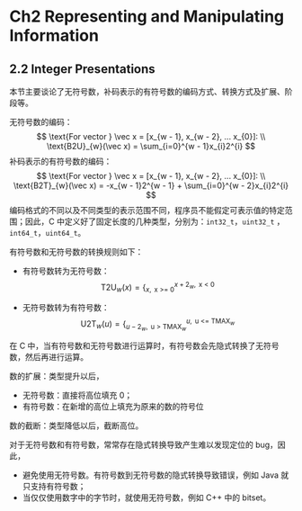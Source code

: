 # Ch2 Representing and Manipulating Information

## 2.2 Integer Presentations

本节主要谈论了无符号数，补码表示的有符号数的编码方式、转换方式及扩展、阶段等。  

无符号数的编码：
$$
\text{For vector } \vec x = [x_{w - 1}, x_{w - 2}, ... x_{0}]:
\\
\text{B2U}_{w}(\vec x) = \sum_{i=0}^{w - 1}x_{i}2^{i}
$$
补码表示的有符号数的编码：
$$
\text{For vector } \vec x = [x_{w - 1}, x_{w - 2}, ... x_{0}]:
\\
\text{B2T}_{w}(\vec x) = -x_{w - 1}2^{w - 1}  + \sum_{i=0}^{w - 2}x_{i}2^{i}
$$
编码格式的不同以及不同类型的表示范围不同，程序员不能假定可表示值的特定范围；因此，C 中定义好了固定长度的几种类型，分别为：`int32_t`，`uint32_t` ，`int64_t`，`uint64_t`。



有符号数和无符号数的转换规则如下：

* 有符号数转为无符号数：
    $$
    \text{T2U}_{w}(x) = \{ ^{x + 2_{w}, \text{ x < 0}}_{x, \text{ x >= 0}}
    $$
    

* 无符号数转为有符号数：
    $$
    \text{U2T}_{w}(u) = \{ ^{u, \text{ u <= TMAX}_{w}}_{u - 2_{w}, \text{ u > TMAX}_{w}}
    $$

在 C 中，当有符号数和无符号数进行运算时，有符号数会先隐式转换了无符号数，然后再进行运算。



数的扩展：类型提升以后，

* 无符号数：直接将高位填充 0；
* 有符号数：在新增的高位上填充为原来的数的符号位

数的截断：类型降低以后，截断高位。



对于无符号数和有符号数，常常存在隐式转换导致产生难以发现定位的 bug，因此，

* 避免使用无符号数。有符号数到无符号数的隐式转换导致错误，例如 Java 就只支持有符号数；
* 当仅仅使用数字中的字节时，就使用无符号数，例如 C++ 中的 bitset。


